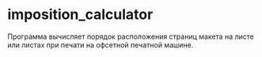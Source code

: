 # imposition_calculator
Программа вычисляет порядок расположения страниц макета на листе или листах при печати на офсетной печатной машине.
